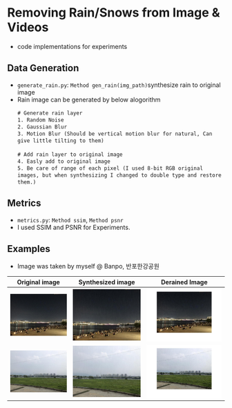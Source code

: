 # Removing Rain/Snows from Image & Videos

- code implementations for experiments


## Data Generation
- `generate_rain.py`: `Method gen_rain(img_path)`synthesize rain to original image
- Rain image can be generated by below alogorithm
	```
	# Generate rain layer
	1. Random Noise
	2. Gaussian Blur
	3. Motion Blur (Should be vertical motion blur for natural, Can give little tilting to them)

	# Add rain layer to original image
	4. Easly add to original image
	5. Be care of range of each pixel (I used 8-bit RGB original images, but when synthesizing I changed to double type and restore them.) 
	```

## Metrics
- `metrics.py`: `Method ssim`, `Method psnr`
- I used SSIM and PSNR for Experiments.

## Examples
- Image was taken by myself @ Banpo, 반포한강공원

|Original image| Synthesized image | Derained Image|
|---|:---:|---|
|![original_img](./samples/IMG_4133_original.jpg)|![synth_image](./samples/IMG_4133_synth.jpg)|![derained_image](./samples/IMG_4133_derained.jpg)|
|![original_img](./samples/IMG_4014_original.jpg)|![synth_image](./samples/IMG_4014_synth.jpg)|![derained_image](./samples/IMG_4014_derained.jpg)|
